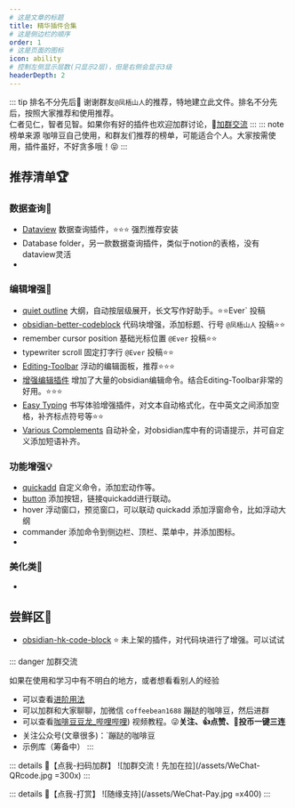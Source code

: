 ```yaml
---
# 这是文章的标题
title: 精华插件合集
# 这是侧边栏的顺序
order: 1
# 这是页面的图标
icon: ability
# 控制左侧显示层数(只显示2层)，但是右侧会显示3级
headerDepth: 2
---
```

::: tip 排名不分先后🍌
谢谢群友`@凤梧山人`的推荐，特地建立此文件。排名不分先后，按照大家推荐和使用推荐。  
仁者见仁，智者见智。如果你有好的插件也欢迎加群讨论，📢[加群交流](/zh/documentation/community.md) 
:::
::: note 榜单来源
咖啡豆自己使用，和群友们推荐的榜单，可能适合个人。大家按需使用，插件虽好，不好贪多哦！😝
:::

## 推荐清单🏆
### 数据查询🥕
- [Dataview](/zh/community-plugins/Recommended-plugins.md/) 数据查询插件，⭐️⭐️⭐️ 强烈推荐安装
- Database folder，另一款数据查询插件，类似于notion的表格，没有dataview灵活
- 

### 编辑增强📝
- [quiet outline](/zh/community-plugins/Recommended-plugins.md) 大纲，自动按层级展开，长文写作好助手。⭐️⭐️Ever` 投稿
- [obsidian-better-codeblock](https://github.com/stargrey/obsidian-better-codeblock) 代码块增强，添加标题、行号 `@凤梧山人` 投稿⭐️⭐️
- remember cursor position 基础光标位置 `@Ever` 投稿⭐️⭐️
- typewriter scroll 固定打字行 `@Ever` 投稿⭐️⭐️
- [Editing-Toolbar](/zh/community-plugins/Editing-Toolbar.md) 浮动的编辑面板，推荐⭐️⭐️⭐️
- [增强编辑插件](/zh/community-plugins/Enhanced-editing.md) 增加了大量的obsidian编辑命令。结合Editing-Toolbar非常的好用。⭐️⭐️⭐️
- [Easy Typing](/zh/community-plugins/Easy-Typing.md) 书写体验增强插件，对文本自动格式化，在中英文之间添加空格，补齐标点符号等⭐️⭐️
- [Various Complements](/zh/community-plugins/various-complements.md) 自动补全，对obsidian库中有的词语提示，并可自定义添加短语补齐。

### 功能增强💡
- [quickadd](/zh/community-plugins/Recommended-plugins.md) 自定义命令，添加宏动作等。
- [button](/zh/community-plugins/Recommended-plugins.md) 添加按钮，链接quickadd进行联动。
- hover 浮动窗口，预览窗口，可以联动 quickadd 添加浮窗命令，比如浮动大纲
- commander 添加命令到侧边栏、顶栏、菜单中，并添加图标。
- 

### 美化类🌻
- 


## 尝鲜区🍑
- [obsidian-hk-code-block](/zh/community-plugins/Image-Auto-Upload-Plugin.md) ⭐️ 未上架的插件，对代码块进行了增强。可以试试


::: danger 加群交流

如果在使用和学习中有不明白的地方，或者想看看别人的经验
- 可以查看[进阶用法](/zh/advanced)
- 可以加群和大家聊聊，加微信 `coffeebean1688` 蹦跶的咖啡豆，然后进群
- 可以查看[咖啡豆豆龙_哔哩哔哩](https://space.bilibili.com/618777356)) 视频教程。😜**关注、👍点赞、📀投币一键三连**
- 关注公众号(文章很多)：`蹦跶的咖啡豆
- 示例库（筹备中）
:::

::: details 🌱【点我-扫码加群】
![加群交流！先加在拉](/assets/WeChat-QRcode.jpg =300x) 
::: 

::: details 🍻【点我-打赏】
![随缘支持](/assets/WeChat-Pay.jpg =x400)
::: 


